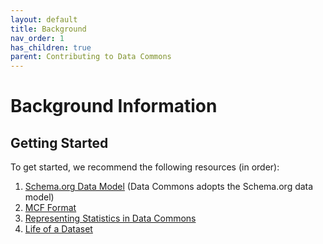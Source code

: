 ```yaml
---
layout: default
title: Background
nav_order: 1
has_children: true
parent: Contributing to Data Commons
---
```

# Background Information

## Getting Started

To get started, we recommend the following resources (in order):

1. [Schema.org Data Model](https://schema.org/docs/datamodel.html) (Data Commons adopts the Schema.org data model)
1. [MCF Format](mcf_format.md)
1. [Representing Statistics in Data Commons](representing_statistics.md)
1. [Life of a Dataset](https://colab.sandbox.google.com/drive/1D_4IqrgT6SbbnNiOTQ16HzIG_T6KG1Wz?usp=sharing)